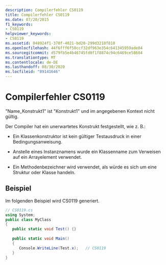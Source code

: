 ```yaml
---
description: Compilerfehler CS0119
title: Compilerfehler CS0119
ms.date: 07/20/2015
f1_keywords:
- CS0119
helpviewer_keywords:
- CS0119
ms.assetid: 048924f1-378f-4021-bd20-299d3218f810
ms.openlocfilehash: 44f6fff6f50ccf32df963e354c641345959ade84
ms.sourcegitcommit: d579fb5e4b46745fd0f1f8874c94c6469ce58604
ms.translationtype: MT
ms.contentlocale: de-DE
ms.lasthandoff: 08/30/2020
ms.locfileid: "89141646"
---
```

# <a name="compiler-error-cs0119"></a>Compilerfehler CS0119
"Name_Konstrukt1" ist "Konstrukt1" und im angegebenen Kontext nicht gültig.  
  
 Der Compiler hat ein unerwartetes Konstrukt festgestellt, wie z. B.:  
  
- Ein Klassenkonstruktor ist kein gültiger Testausdruck in einer Bedingungsanweisung.  
  
- Anstelle eines Instanznamens wurde ein Klassenname zum Verweisen auf ein Arrayelement verwendet.  
  
- Ein Methodenbezeichner wird verwendet, als würde es sich um eine Struktur oder Klasse handeln.  
  
## <a name="example"></a>Beispiel  
 Im folgenden Beispiel wird CS0119 generiert.  
  
```csharp  
// CS0119.cs  
using System;  
public class MyClass
{  
   public static void Test() {}  
  
   public static void Main()  
   {  
      Console.WriteLine(Test.x);   // CS0119  
   }  
}  
```
